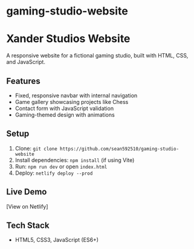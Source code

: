 # gaming-studio-website
# Xander Studios Website
A responsive website for a fictional gaming studio, built with HTML, CSS, and JavaScript.

## Features
- Fixed, responsive navbar with internal navigation
- Game gallery showcasing projects like Chess
- Contact form with JavaScript validation
- Gaming-themed design with animations

## Setup
1. Clone: `git clone https://github.com/sean592510/gaming-studio-website`
2. Install dependencies: `npm install` (if using Vite)
3. Run: `npm run dev` or open `index.html`
4. Deploy: `netlify deploy --prod`

## Live Demo
[View on Netlify]

## Tech Stack
- HTML5, CSS3, JavaScript (ES6+)

